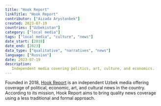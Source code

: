 ```yaml
---
title: "Hook Report"
linkTitle: "Hook Report"
contributor: ["Aizada Arystanbek"]
created: 2023-07-19
countries: ["Uzbekistan"]
category: ["local media"]
tags: ["local media", "culture", "news"]
date_start: [2018]
date_end: [2023]
data_type: ["qualitative", "narratives", "news"]
language: ["Russian"]
date: 2023-07-19
description:
   Independent media covering politics, art, culture, and economics.
---
```


Founded in 2018, [Hook Report](https://hook.report/) is an independent Uzbek media offering coverage of political, economic, art, and cultural news in the country. According to its mission, Hook Report aims to bring quality news coverage using a less traditional and formal approach.
